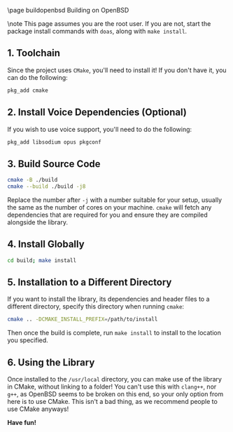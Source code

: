 \page buildopenbsd Building on OpenBSD

\note This page assumes you are the root user. If you are not, start the package install commands with `doas`, along with `make install`.

## 1. Toolchain

Since the project uses `CMake`, you'll need to install it! If you don't have it, you can do the following:

```bash
pkg_add cmake
```

## 2. Install Voice Dependencies (Optional)

If you wish to use voice support, you'll need to do the following:

```bash
pkg_add libsodium opus pkgconf
```

## 3. Build Source Code

```bash
cmake -B ./build
cmake --build ./build -j8
```
    
Replace the number after `-j` with a number suitable for your setup, usually the same as the number of cores on your machine. `cmake` will fetch any dependencies that are required for you and ensure they are compiled alongside the library.

## 4. Install Globally

```bash
cd build; make install
```

## 5. Installation to a Different Directory

If you want to install the library, its dependencies and header files to a different directory, specify this directory when running `cmake`:

```bash
cmake .. -DCMAKE_INSTALL_PREFIX=/path/to/install
```

Then once the build is complete, run `make install` to install to the location you specified.

## 6. Using the Library

Once installed to the `/usr/local` directory, you can make use of the library in CMake, without linking to a folder! You can't use this with `clang++`, nor `g++`, as OpenBSD seems to be broken on this end, so your only option from here is to use CMake. This isn't a bad thing, as we recommend people to use CMake anyways!

**Have fun!**
